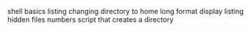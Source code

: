 shell basics
listing
changing directory to home
long format display
listing hidden files
numbers
script that creates a directory

